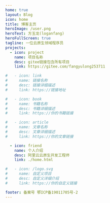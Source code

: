 ```yaml
---
home: true
layout: Blog
icon: home
title: 博客主页
heroImage: /user.png
heroText: 方玉龙(loganfang)
heroFullScreen: true
tagline: 一位云原生领域程序员
projects:
  - icon: project
    name: 项目名称
    desc: gitee链接包含所有项目
    link: https://gitee.com/fangyulong253711

#   - icon: link
#     name: 链接名称
#     desc: 链接详细描述
#     link: https://链接地址

#   - icon: book
#     name: 书籍名称
#     desc: 书籍详细描述
#     link: https://你的书籍链接

#   - icon: article
#     name: 文章名称
#     desc: 文章详细描述
#     link: https://你的文章链接

  - icon: friend
    name: 个人介绍
    desc: 阿里云云原生开发工程师
    link: ./home.html

#   - icon: /logo.svg
#     name: 自定义项目
#     desc: 自定义详细介绍
#     link: https://你的自定义链接

footer: 备案号 鄂ICP备19011705号-2 
---
```

<!-- 
这是一个博客主页。

要使用此布局，你应该在页面前端设置 `layout: Blog` 和 `home: true`。

相关配置文档请见 [博客主页](https://vuepress-theme-hope.github.io/v2/zh/guide/blog/home/)。 -->
